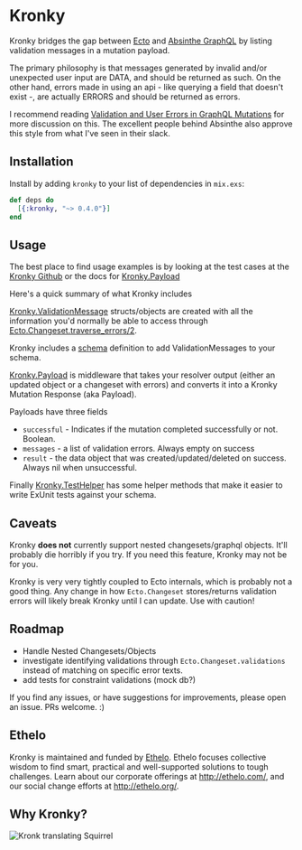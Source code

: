 # Kronky

Kronky bridges the gap between [Ecto](https://hexdocs.pm/ecto/Ecto.html) and [Absinthe GraphQL](http://absinthe-graphql.org/) by listing validation messages in a mutation payload.

The primary philosophy is that messages generated by invalid and/or unexpected user input are DATA, and should be returned as such.
On the other hand, errors made in using an api - like querying a field that doesn't exist -, are actually ERRORS and should be returned as errors.

I recommend reading [Validation and User Errors in GraphQL Mutations](https://medium.com/@tarkus/validation-and-user-errors-in-graphql-mutations-39ca79cd00bf) for more discussion on this. The excellent people behind Absinthe also approve this style from what I've seen in their slack.

## Installation

Install by adding `kronky` to your list of dependencies in `mix.exs`:

```elixir
def deps do
  [{:kronky, "~> 0.4.0"}]
end
```

## Usage

The best place to find usage examples is by looking at the test cases at the [Kronky Github](https://github.com/Ethelo/kronky) or the docs for [Kronky.Payload](https://hexdocs.pm/kronky/Kronky.Payload.html#content)

Here's a quick summary of what Kronky includes

[Kronky.ValidationMessage](https://hexdocs.pm/kronky/Kronky.ValidationMessage.html#content) structs/objects are created with all the information you'd normally be able to access through [Ecto.Changeset.traverse_errors/2](https://hexdocs.pm/ecto/Ecto.Changeset.html#traverse_errors/2).

Kronky includes a [schema](https://hexdocs.pm/kronky/Kronky.ValidationMessageTypes.html#content) definition to add ValidationMessages to your schema.

[Kronky.Payload](https://hexdocs.pm/kronky/Kronky.Payload.html#content) is middleware that takes your resolver output (either an updated object or a changeset with errors) and converts it into a Kronky Mutation Response (aka Payload).

Payloads have three fields

- `successful` - Indicates if the mutation completed successfully or not. Boolean.
- `messages` - a list of validation errors. Always empty on success
- `result` - the data object that was created/updated/deleted on success. Always nil when unsuccessful.

Finally [Kronky.TestHelper](https://hexdocs.pm/kronky/Kronky.TestHelper.html#content) has some helper methods that make it easier to write ExUnit tests against your schema.

## Caveats

Kronky **does not** currently support nested changesets/graphql objects. It'll probably die horribly if you try. If you need this feature, Kronky may not be for you.

Kronky is very very tightly coupled to Ecto internals, which is probably not a good thing.
Any change in how `Ecto.Changeset` stores/returns validation errors will likely break Kronky until I can update. Use with caution!

## Roadmap

 - Handle Nested Changesets/Objects
 - investigate identifying validations through `Ecto.Changeset.validations` instead of matching on specific error texts.
 - add tests for constraint validations (mock db?)

If you find any issues, or have suggestions for improvements, please open an issue. PRs welcome. :)

## Ethelo

Kronky is maintained and funded by [Ethelo](http://ethelo.com/). Ethelo focuses collective wisdom to find smart, practical and well-supported solutions to tough challenges. Learn about our corporate offerings at http://ethelo.com/, and our social change efforts at http://ethelo.org/.

## Why Kronky?

![Kronk translating Squirrel](https://ci.memecdn.com/1254392.gif)
